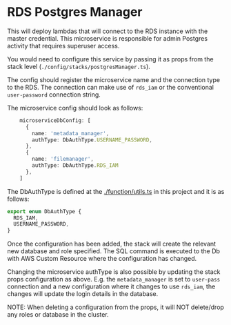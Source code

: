 # RDS Postgres Manager

This will deploy lambdas that will connect to the RDS instance with the master credential. This microservice is
responsible for admin Postgres activity that requires superuser access.

You would need to configure this service by passing it as props from the stack level
(`./config/stacks/postgresManager.ts`).

The config should register the microservice name and the connection type to the RDS. The connection can
make use of `rds_iam` or the conventional `user-password` connection string.

The microservice config should look as follows:

```ts
    microserviceDbConfig: [
      {
        name: 'metadata_manager',
        authType: DbAuthType.USERNAME_PASSWORD,
      },
      { 
        name: 'filemanager', 
        authType: DbAuthType.RDS_IAM 
      },
    ]
```

The DbAuthType is defined at the [./function/utils.ts](./function/utils.ts) in this project and it is as follows:

```ts
export enum DbAuthType {
  RDS_IAM,
  USERNAME_PASSWORD,
}
```

Once the configuration has been added, the stack will create the relevant new database and role specified. The SQL
command is executed to the Db with AWS Custom Resource where the configuration has changed.

Changing the microservice authType is also possible by updating the stack props configuration as above. E.g.
the `metadata_manager` is set to `user-pass` connection and a new configuration where it changes to use
`rds_iam`, the changes will update the login details in the database.

NOTE: When deleting a configuration from the props, it will NOT delete/drop any roles or database in the cluster.
